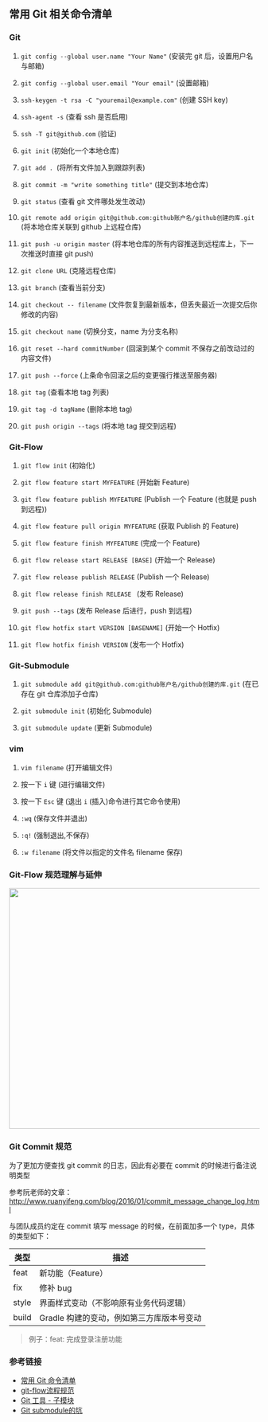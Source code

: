 ## 常用 Git 相关命令清单

### Git

1. `git config --global user.name "Your Name"` (安装完 git 后，设置用户名与邮箱)

2. `git config --global user.email "Your email"` (设置邮箱)

3. `ssh-keygen -t rsa -C "youremail@example.com"` (创建 SSH key)

4. `ssh-agent -s` (查看 ssh 是否启用)

5. `ssh -T git@github.com` (验证)

6. `git init` (初始化一个本地仓库)

7. `git add . `(将所有文件加入到跟踪列表)

8. `git commit -m "write something title"` (提交到本地仓库)

9. `git status` (查看 git 文件哪处发生改动)

10. `git remote add origin git@github.com:github账户名/github创建的库.git` (将本地仓库关联到 github 上远程仓库)

11. `git push -u origin master` (将本地仓库的所有内容推送到远程库上，下一次推送时直接 git push)

12. `git clone URL` (克隆远程仓库)

13. `git branch` (查看当前分支)

15. `git checkout -- filename` (文件恢复到最新版本，但丢失最近一次提交后你修改的内容)

16. `git checkout name` (切换分支，name 为分支名称)

17. `git reset --hard commitNumber` (回滚到某个 commit 不保存之前改动过的内容文件)

18. `git push --force` (上条命令回滚之后的变更强行推送至服务器)

19. `git tag` (查看本地 tag 列表)

20. `git tag -d tagName` (删除本地 tag)

21. `git push origin --tags` (将本地 tag 提交到远程)

### Git-Flow

1. `git flow init` (初始化)

2. `git flow feature start MYFEATURE` (开始新 Feature)

3. `git flow feature publish MYFEATURE` (Publish 一个 Feature (也就是 push 到远程))

4. `git flow feature pull origin MYFEATURE` (获取 Publish 的 Feature)

5. `git flow feature finish MYFEATURE` (完成一个 Feature)

6. `git flow release start RELEASE [BASE]` (开始一个 Release)

7. `git flow release publish RELEASE` (Publish 一个 Release)

8. `git flow release finish RELEASE ` (发布 Release)

9. `git push --tags` (发布 Release 后进行，push 到远程)

10. `git flow hotfix start VERSION [BASENAME]` (开始一个 Hotfix)

11. `git flow hotfix finish VERSION` (发布一个 Hotfix)


### Git-Submodule

1. `git submodule add git@github.com:github账户名/github创建的库.git` (在已存在 git 仓库添加子仓库)

2. `git submodule init` (初始化 Submodule)

3. `git submodule update` (更新 Submodule)

### vim

1. `vim filename` (打开编辑文件)

2. 按一下 `i` 键 (进行编辑文件)

3. 按一下 `Esc` 键 (退出 `i` (插入)命令进行其它命令使用)

4. `:wq` (保存文件并退出)

5. `:q!` (强制退出,不保存)

6. `:w filename` (将文件以指定的文件名 filename 保存)

### Git-Flow 规范理解与延伸

<img src="assets/03-1.png" width="722px" height="483px" />

### Git Commit 规范

为了更加方便查找 git commit 的日志，因此有必要在 commit 的时候进行备注说明类型  

参考阮老师的文章：http://www.ruanyifeng.com/blog/2016/01/commit_message_change_log.html  

与团队成员约定在 commit 填写 message 的时候，在前面加多一个 type，具体的类型如下：

类型 | 描述
----|----
feat | 新功能（Feature）
fix | 修补 bug
style | 界面样式变动（不影响原有业务代码逻辑）
build | Gradle 构建的变动，例如第三方库版本号变动

> 例子：feat: 完成登录注册功能

### 参考链接

* [常用 Git 命令清单](http://www.ruanyifeng.com/blog/2015/12/git-cheat-sheet.html)
* [git-flow流程规范](https://www.zybuluo.com/Roy270490837/note/835720)
* [Git 工具 - 子模块](https://git-scm.com/book/zh/v2/Git-%E5%B7%A5%E5%85%B7-%E5%AD%90%E6%A8%A1%E5%9D%97)
* [Git submodule的坑](http://blog.devtang.com/2013/05/08/git-submodule-issues/)

